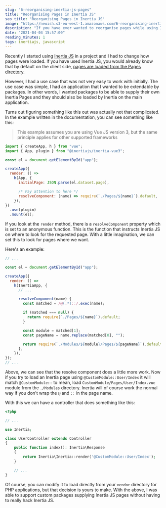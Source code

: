 ```yaml
---
slug: "6-reorganising-inertia-js-pages"
title: "Reorganising Pages in Inertia JS"
seo_title: "Reorganising Pages in Inertia JS"
image: "https://neoish.s3-eu-west-1.amazonaws.com/6-reorganising-inertia-js-pages/lachlan-donald-YVT5aF2QM7M-unsplash.jpeg"
description: "If you have ever wanted to reorganise pages while using Inertia JS then read on"
date: "2021-04-04 15:57:00"
reading_minutes: 1
tags: inertiajs, javascript
---
```


Recently I started using [Inertia JS](https://inertiajs.com/) in a project and I had to change how pages were loaded. If you have used Inertia JS, you would already know that by default on the client side, [pages are loaded from the Pages directory](https://inertiajs.com/client-side-setup#initialize-app).

However, I had a use case that was not very easy to work with initially. The use case was simple, I had an application that I wanted to be extendable by packages. In other words, I wanted packages to be able to supply their own Inertia Pages and they should also be loaded by Inertia on the main application.

Turns out figuring something like this out was actually not that complicated. In the example written in the documentation, you can see something like this:

> This example assumes you are using Vue JS version 3, but the same principle applies for other supported frameworks

```javascript
import { createApp, h } from "vue";
import { App, plugin } from "@inertiajs/inertia-vue3";

const el = document.getElementById("app");

createApp({
  render: () =>
    h(App, {
      initialPage: JSON.parse(el.dataset.page),

      /* Pay attention to here */
      resolveComponent: (name) => require(`./Pages/${name}`).default,
    }),
})
  .use(plugin)
  .mount(el);
```

If you look at the `render` method, there is a `resolveComponent` property which is set to an anonymous function. This is the function that instructs Inertia JS on where to look for the requested page. With a little imagination, we can set this to look for pages where we want.

Here's an example:

```javascript
// ...

const el = document.getElementById("app");

createApp({
  render: () =>
    h(InertiaApp, {
      // ...

      resolveComponent(name) {
        const matched = /@(.*)::/.exec(name);

        if (matched === null) {
          return require(`./Pages/${name}`).default;
        }

        const module = matched[1];
        const pageName = name.replace(matched[0], "");

        return require(`./Modules/${module}/Pages/${pageName}`).default;
      },
    }),
});
// ...
```

Above, we can see that the resolve component does a little more work. Now if you try to load an Inertia page using `@CustomModule::User/Index` it will match `@CustomModule::` to mean, load `CustomModule/Pages/User/Index.vue` module from the `./Modules` directory. Inertia will of course work the normal way if you don't wrap the `@` and `::` in the page name.

With this we can have a controller that does something like this:

```php
<?php

// ...

use Inertia;

class UserController extends Controller
{
    public function index(): Inertia\Response
    {
        return Inertia\Inertia::render('@CustomModule::User/Index');
    }

    // ...
}
```

Of course, you can modify it to load directly from your `vendor` directory for PHP applications, but that decision is yours to make. With the above, I was able to support custom packages supplying Inertia JS pages without having to really hack Inertia JS.
